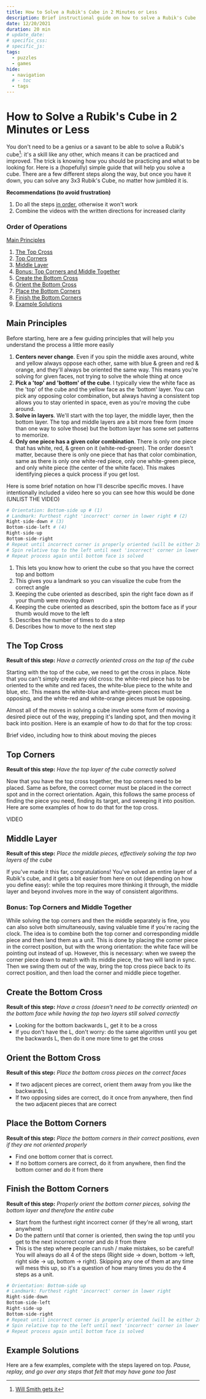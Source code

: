 ```yaml
---
title: How to Solve a Rubik's Cube in 2 Minutes or Less
description: Brief instructional guide on how to solve a Rubik's Cube
date: 12/20/2021
duration: 20 min
# update_date:
# specific_css:
# specific_js:
tags:
  - puzzles
  - games
hide:
  - navigation
  # - toc
  - tags
---
```


# How to Solve a Rubik's Cube in 2 Minutes or Less

You don't need to be a genius or a savant to be able to solve a Rubik's cube[^1]: it's a skill like any other, which means it can be practiced and improved. The trick is knowing how you should be practicing and what to be looking for. Here is a (hopefully) simple guide that will help you solve a cube. There are a few different steps along the way, but once you have it down, you can solve any 3x3 Rubik's Cube, no matter how jumbled it is.

**Recommendations (to avoid frustration)**

1. Do all the steps <u>in order</u>, otherwise it won't work
2. Combine the videos with the written directions for increased clarity

### Order of Operations

[Main Principles](#main-principles)

1. [The Top Cross](#the-top-cross)
2. [Top Corners](#top-corners)
3. [Middle Layer](#middle-layer)
4. [Bonus: Top Corners and Middle Together](#bonus-top-corners-and-middle-together)
5. [Create the Bottom Cross](#create-the-bottom-cross)
6. [Orient the Bottom Cross](#orient-the-bottom-cross)
7. [Place the Bottom Corners](#place-the-bottom-corners)
8. [Finish the Bottom Corners](#finish-the-bottom-corners)
9. [Example Solutions](#example-solutions)

## Main Principles

Before starting, here are a few guiding principles that will help you understand the process a little more easily

1. **Centers never change**. Even if you spin the middle axes around, white and yellow always oppose each other, same with blue & green and red & orange, and they'll always be oriented the same way. This means you're solving for given faces, not trying to solve the whole thing at once
2. **Pick a 'top' and 'bottom' of the cube**. I typically view the white face as the 'top' of the cube and the yellow face as the 'bottom' layer. You can pick any opposing color combination, but always having a consistent top allows you to stay oriented in space, even as you're moving the cube around.
3. **Solve in layers**. We'll start with the top layer, the middle layer, then the bottom layer. The top and middle layers are a bit more free form (more than one way to solve those) but the bottom layer has some set patterns to memorize.
4. **Only one piece has a given color combination**. There is only one piece that has white, red, & green on it (white-red-green). The order doesn't matter, because there is only one piece that has that color combination, same as there is only one white-red piece, only one white-green piece, and only white piece (the center of the white face). This makes identifying pieces a quick process if you get lost.

Here is some brief notation on how I'll describe specific moves. I have intentionally included a video here so you can see how this would be done (UNLIST THE VIDEO)

```py title="Example Algorithm"
# Orientation: Bottom-side up # (1)
# Landmark: Furthest right 'incorrect' corner in lower right # (2)
Right-side-down # (3)
Bottom-side-left # (4)
Right-side-up
Bottom-side-right
# Repeat until incorrect corner is properly oriented (will be either 2x or 4x) # (5)
# Spin relative top to the left until next 'incorrect' corner in lower right # (6)
# Repeat process again until bottom face is solved
```

1. This lets you know how to orient the cube so that you have the correct top and bottom
2. This gives you a landmark so you can visualize the cube from the correct angle
3. Keeping the cube oriented as described, spin the right face down as if your thumb were moving down
4. Keeping the cube oriented as described, spin the bottom face as if your thumb would move to the left
5. Describes the number of times to do a step
6. Describes how to move to the next step

## The Top Cross

**Result of this step:** _Have a correctly oriented cross on the top of the cube_

Starting with the top of the cube, we need to get the cross in place. Note that you can't simply create any old cross: the white-red piece has to be oriented to the white and red faces, the white-blue piece to the white and blue, etc. This means the white-blue and white-green pieces must be opposing, and the white-red and white-orange pieces must be opposing.

Almost all of the moves in solving a cube involve some form of moving a desired piece out of the way, prepping it's landing spot, and then moving it back into position. Here is an example of how to do that for the top cross:

Brief video, including how to think about moving the pieces

## Top Corners

**Result of this step:** _Have the top layer of the cube correctly solved_

Now that you have the top cross together, the top corners need to be placed. Same as before, the correct corner must be placed in the correct spot and in the correct orientation. Again, this follows the same process of finding the piece you need, finding its target, and sweeping it into position. Here are some examples of how to do that for the top cross.

VIDEO

## Middle Layer

**Result of this step:** _Place the middle pieces, effectively solving the top two layers of the cube_

If you've made it this far, congratulations! You've solved an entire layer of a Rubik's cube, and it gets a bit easier from here on out (depending on how you define easy): while the top requires more thinking it through, the middle layer and beyond involves more in the way of consistent algorithms.

### Bonus: Top Corners and Middle Together

While solving the top corners and then the middle separately is fine, you can also solve both simultaneously, saving valuable time if you're racing the clock. The idea is to combine both the top corner and corresponding middle piece and then land them as a unit. This is done by placing the corner piece in the correct position, but with the wrong orientation: the white face will be pointing out instead of up. However, this is necessary: when we sweep the corner piece down to match with its middle piece, the two will land in sync. Then we swing them out of the way, bring the top cross piece back to its correct position, and then load the corner and middle piece together.

## Create the Bottom Cross

**Result of this step:** _Have a cross (doesn't need to be correctly oriented) on the bottom face while having the top two layers still solved correctly_

- Looking for the bottom backwards L, get it to be a cross
- If you don't have the L, don't worry: do the same algorithm until you get the backwards L, then do it one more time to get the cross

## Orient the Bottom Cross

**Result of this step:** _Place the bottom cross pieces on the correct faces_

- If two adjacent pieces are correct, orient them away from you like the backwards L
- If two opposing sides are correct, do it once from anywhere, then find the two adjacent pieces that are correct

## Place the Bottom Corners

**Result of this step:** _Place the bottom corners in their correct positions, even if they are not oriented properly_

- Find one bottom corner that is correct.
- If no bottom corners are correct, do it from anywhere, then find the bottom corner and do it from there

## Finish the Bottom Corners

**Result of this step:** _Properly orient the bottom corner pieces, solving the bottom layer and therefore the entire cube_

- Start from the furthest right incorrect corner (if they're all wrong, start anywhere)
- Do the pattern until that corner is oriented, then swing the top until you get to the next incorrect corner and do it from there
- This is the step where people can rush / make mistakes, so be careful! You will always do all 4 of the steps (Right side -> down, bottom -> left, right side -> up, bottom -> right). Skipping any one of them at any time will mess this up, so it's a question of how many times you do the 4 steps as a unit.

```py title="Finish the bottom corners"
# Orientation: Bottom-side up
# Landmark: Furthest right 'incorrect' corner in lower right
Right-side-down
Bottom-side-left
Right-side-up
Bottom-side-right
# Repeat until incorrect corner is properly oriented (will be either 2x or 4x)
# Spin relative top to the left until next 'incorrect' corner in lower right
# Repeat process again until bottom face is solved
```

## Example Solutions

Here are a few examples, complete with the steps layered on top. _Pause, replay, and go over any steps that felt that may have gone too fast_

[^1]: <a href='https://www.youtube.com/watch?v=V8Dm3OfSn4w' target='_blank'>Will Smith gets it</a>
